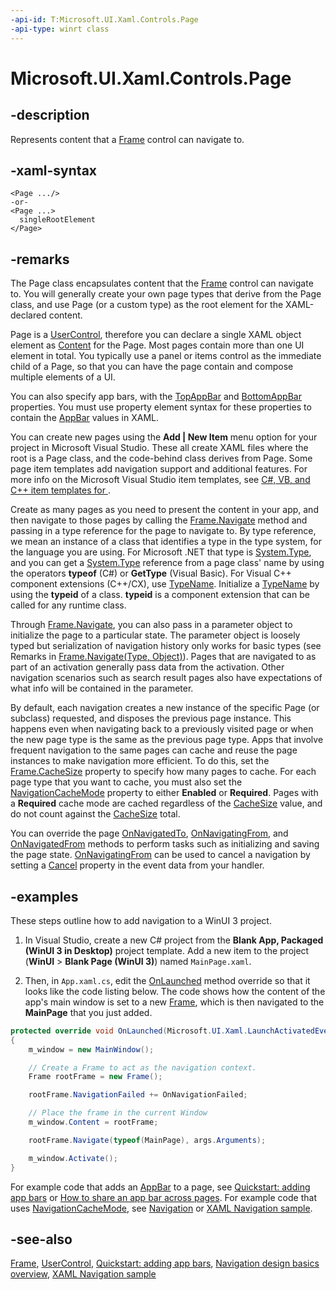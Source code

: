 ```yaml
---
-api-id: T:Microsoft.UI.Xaml.Controls.Page
-api-type: winrt class
---
```


<!-- Class syntax.
public class Page : Windows.UI.Xaml.Controls.UserControl, Windows.UI.Xaml.Controls.IPage, Windows.UI.Xaml.Controls.IPageOverrides
-->

# Microsoft.UI.Xaml.Controls.Page

## -description
Represents content that a [Frame](frame.md) control can navigate to.

## -xaml-syntax
```xaml
<Page .../>
-or-
<Page ...>
  singleRootElement
</Page>
```

## -remarks
The Page class encapsulates content that the [Frame](frame.md) control can navigate to. You will generally create your own page types that derive from the Page class, and use Page (or a custom type) as the root element for the XAML-declared content.

Page is a [UserControl](usercontrol.md), therefore you can declare a single XAML object element as [Content](usercontrol_content.md) for the Page. Most pages contain more than one UI element in total. You typically use a panel or items control as the immediate child of a Page, so that you can have the page contain and compose multiple elements of a UI.

You can also specify app bars, with the [TopAppBar](page_topappbar.md) and [BottomAppBar](page_bottomappbar.md) properties. You must use property element syntax for these properties to contain the [AppBar](appbar.md) values in XAML.

You can create new pages using the **Add | New Item** menu option for your project in Microsoft Visual Studio. These all create XAML files where the root is a Page class, and the code-behind class derives from Page. Some page item templates add navigation support and additional features. For more info on the Microsoft Visual Studio item templates, see [C#, VB, and C++ item templates for ](/previous-versions/windows/apps/jj236469(v=win.10)).

Create as many pages as you need to present the content in your app, and then navigate to those pages by calling the [Frame.Navigate](frame_navigate_1557370995.md) method and passing in a type reference for the page to navigate to. By type reference, we mean an instance of a class that identifies a type in the type system, for the language you are using. For Microsoft .NET that type is [System.Type](/dotnet/api/system.type?view=dotnet-uwp-10.0&preserve-view=true), and you can get a [System.Type](/dotnet/api/system.type?view=dotnet-uwp-10.0&preserve-view=true) reference from a page class' name by using the operators **typeof** (C#) or **GetType** (Visual Basic). For Visual C++ component extensions (C++/CX), use [TypeName](/uwp/api/windows.ui.xaml.interop.typename). Initialize a [TypeName](/uwp/api/windows.ui.xaml.interop.typename) by using the **typeid** of a class. **typeid** is a component extension that can be called for any runtime class.

Through [Frame.Navigate](frame_navigate_1557370995.md), you can also pass in a parameter object to initialize the page to a particular state. The parameter object is loosely typed but serialization of navigation history only works for basic types (see Remarks in [Frame.Navigate(Type, Object)](frame_navigate_1603787821.md)). Pages that are navigated to as part of an activation generally pass data from the activation. Other navigation scenarios such as search result pages also have expectations of what info will be contained in the parameter.

By default, each navigation creates a new instance of the specific Page (or subclass) requested, and disposes the previous page instance. This happens even when navigating back to a previously visited page or when the new page type is the same as the previous page type. Apps that involve frequent navigation to the same pages can cache and reuse the page instances to make navigation more efficient. To do this, set the [Frame.CacheSize](frame_cachesize.md) property to specify how many pages to cache. For each page type that you want to cache, you must also set the [NavigationCacheMode](page_navigationcachemode.md) property to either **Enabled** or **Required**. Pages with a **Required** cache mode are cached regardless of the [CacheSize](frame_cachesize.md) value, and do not count against the [CacheSize](frame_cachesize.md) total.

You can override the page [OnNavigatedTo](page_onnavigatedto_1316593960.md), [OnNavigatingFrom](page_onnavigatingfrom_1820075439.md), and [OnNavigatedFrom](page_onnavigatedfrom_1545714785.md) methods to perform tasks such as initializing and saving the page state. [OnNavigatingFrom](page_onnavigatingfrom_1820075439.md) can be used to cancel a navigation by setting a [Cancel](../microsoft.ui.xaml.navigation/navigatingcanceleventargs_cancel.md) property in the event data from your handler.

## -examples

These steps outline how to add navigation to a WinUI 3 project.

1. In Visual Studio, create a new C# project from the **Blank App, Packaged (WinUI 3 in Desktop)** project template. Add a new item to the project (**WinUI** > **Blank Page (WinUI 3)**) named `MainPage.xaml`.

1. Then, in `App.xaml.cs`, edit the [OnLaunched](/windows/winui/api/microsoft.ui.xaml.application.onlaunched) method override so that it looks like the code listing below. The code shows how the content of the app's main window is set to a new [Frame](frame.md), which is then navigated to the **MainPage** that you just added.

```csharp
protected override void OnLaunched(Microsoft.UI.Xaml.LaunchActivatedEventArgs args)
{
    m_window = new MainWindow();

    // Create a Frame to act as the navigation context.
    Frame rootFrame = new Frame();

    rootFrame.NavigationFailed += OnNavigationFailed;

    // Place the frame in the current Window
    m_window.Content = rootFrame;

    rootFrame.Navigate(typeof(MainPage), args.Arguments);

    m_window.Activate();
}
```

For example code that adds an [AppBar](appbar.md) to a page, see [Quickstart: adding app bars](/previous-versions/windows/apps/hh781230(v=win.10)) or [How to share an app bar across pages](/previous-versions/windows/apps/jj150604(v=win.10)). For example code that uses [NavigationCacheMode](page_navigationcachemode.md), see [Navigation](/windows/uwp/layout/navigation-basics) or [XAML Navigation sample](https://github.com/microsoft/Windows-universal-samples/tree/master/Samples/XamlNavigation).

## -see-also
[Frame](frame.md), [UserControl](usercontrol.md), [Quickstart: adding app bars](/previous-versions/windows/apps/hh781230(v=win.10)), [Navigation design basics overview](/windows/apps/design/basics/navigation-basics), [XAML Navigation sample](https://github.com/microsoft/Windows-universal-samples/tree/master/Samples/XamlNavigation)
